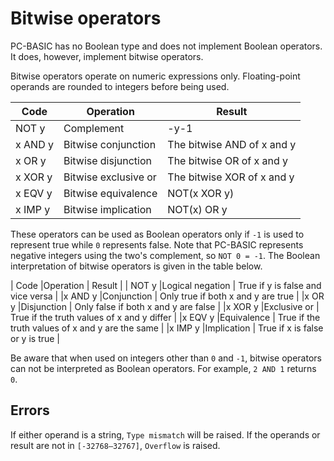 # Bitwise operators
PC-BASIC has no Boolean type and does not implement Boolean operators. It does, however, implement bitwise operators.

Bitwise operators operate on numeric expressions only. Floating-point operands are rounded to integers before being used.

| Code	| Operation	| Result|
|-------|-----------|-------|
| NOT y	| Complement |	-y-1|
|x AND y|Bitwise conjunction | The bitwise AND of x and y|
| x OR y|Bitwise disjunction | The bitwise OR of x and y|
| x XOR y|Bitwise exclusive or| The bitwise XOR of x and y|
| x EQV y|Bitwise equivalence | NOT(x XOR y)|
| x IMP y|Bitwise implication | NOT(x) OR y|

These operators can be used as Boolean operators only if `-1` is used to represent true while `0` represents false. Note that PC-BASIC represents negative integers using the two's complement, so `NOT 0 = -1`. The Boolean interpretation of bitwise operators is given in the table below.

| Code	    |Operation	       | Result |
| NOT y	    |Logical negation  | True if y is false and vice versa |
|x AND y	|Conjunction	   | Only true if both x and y are true |
|x OR y	    |Disjunction	   | Only false if both x and y are false | 
|x XOR y	|Exclusive or	   | True if the truth values of x and y differ |
|x EQV y	|Equivalence	   | True if the truth values of x and y are the same |
|x IMP y	|Implication	   | True if x is false or y is true |

Be aware that when used on integers other than `0` and `-1`, bitwise operators can not be interpreted as Boolean operators. For example, `2 AND 1` returns `0`.

## Errors
If either operand is a string, `Type mismatch` will be raised.
If the operands or result are not in `[-32768–32767]`, `Overflow`    is raised.
